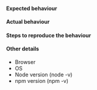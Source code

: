 #### Expected behaviour

#### Actual behaviour

#### Steps to reproduce the behaviour

#### Other details
- Browser
- OS
- Node version (node -v)
- npm version (npm -v)
